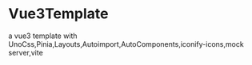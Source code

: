 # Vue3Template
a vue3 template with UnoCss,Pinia,Layouts,Autoimport,AutoComponents,iconify-icons,mock server,vite
